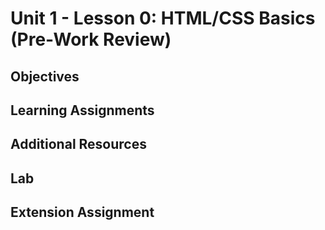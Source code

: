 # Unit 1 - Lesson 0: HTML/CSS Basics (Pre-Work Review)

## Objectives

## Learning Assignments

## Additional Resources

## Lab

## Extension Assignment
